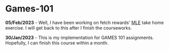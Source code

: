 # Games-101

**05/Feb/2023** - Well, I have been working on fetch rewards' [MLE](https://github.com/ranrandy/fetch-mle) take home exercise. I will get back to this after I finish the courseworks.

**30/Jan/2023** - This is my implementation for GAMES 101 assignments. Hopefully, I can finish this course within a month.


